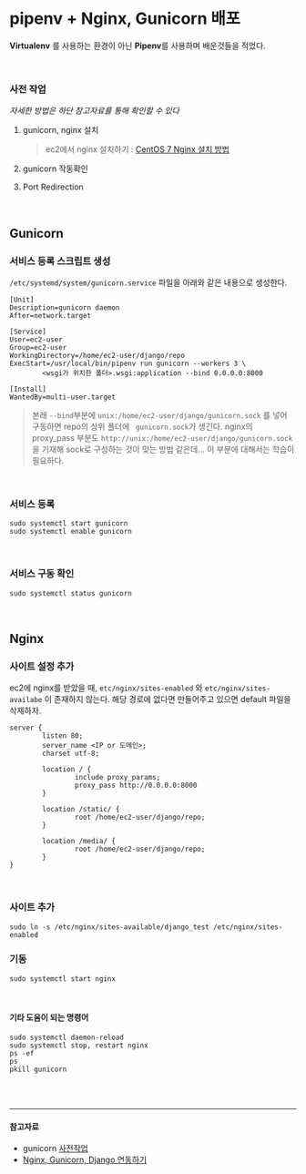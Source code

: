# pipenv + Nginx, Gunicorn 배포

**Virtualenv** 를 사용하는 환경이 아닌 **Pipenv**를 사용하며 배운것들을 적었다.

<br>

### 사전 작업

*자세한 방법은 하단 참고자료를 통해 확인할 수 있다*

1. gunicorn, nginx 설치

   > ec2에서 nginx 설치하기 : [CentOS 7 Nginx 설치 방법](https://holjjack.tistory.com/114)

2. gunicorn 작동확인

3. Port Redirection

<br>

## Gunicorn

### 서비스 등록 스크립트 생성

`/etc/systemd/system/gunicorn.service` 파일을 아래와 같은 내용으로 생성한다.

```
[Unit]
Description=gunicorn daemon
After=network.target

[Service]
User=ec2-user
Group=ec2-user
WorkingDirectory=/home/ec2-user/django/repo
ExecStart=/usr/local/bin/pipenv run gunicorn --workers 3 \
        <wsgi가 위치한 폴더>.wsgi:application --bind 0.0.0.0:8000

[Install]
WantedBy=multi-user.target
```

> 본래 `--bind`부분에 `unix:/home/ec2-user/django/gunicorn.sock` 를 넣어 구동하면 repo의 상위 폴더에  ` gunicorn.sock`가 생긴다.
> nginx의 proxy_pass 부분도 `http://unix:/home/ec2-user/django/gunicorn.sock`을 기재해 sock로 구성하는 것이 맞는 방법 같은데... 이 부분에 대해서는 학습이 필요하다.

<br>

### 서비스 등록

```shell
sudo systemctl start gunicorn
sudo systemctl enable gunicorn
```

<br>

### 서비스 구동 확인 

```shell
sudo systemctl status gunicorn
```

<br>

## Nginx

### 사이트 설정 추가

ec2에 nginx를 받았을 때, `etc/nginx/sites-enabled` 와 `etc/nginx/sites-availabe` 이 존재하지 않는다. 해당 경로에 없다면 만들어주고 있으면 default 파일을 삭제하자. 

```
server {
        listen 80;
        server_name <IP or 도메인>;
        charset utf-8;

        location / {
        		include proxy_params;
        		proxy_pass http://0.0.0.0:8000
        }

        location /static/ {
                root /home/ec2-user/django/repo;
        }
        
        location /media/ {
                root /home/ec2-user/django/repo;
        }
}
```

<br>

### 사이트 추가

```shell
sudo ln -s /etc/nginx/sites-available/django_test /etc/nginx/sites-enabled
```

### 기동

```shell
sudo systemctl start nginx
```

<br>

#### 기타 도움이 되는 명령어

```shell
sudo systemctl daemon-reload
sudo systemctl stop, restart nginx
ps -ef
ps
pkill gunicorn
```

<br>

<br>

---

#### 참고자료

- gunicorn [사전작업](https://wikidocs.net/6601#_7)
- [Nginx, Gunicorn, Django 연동하기](https://velog.io/@y1andyu/Nginx-gunicorn-Django-%EB%B0%B0%ED%8F%AC%ED%95%98%EA%B8%B0#3-%EC%8B%9C%EC%9E%91)
